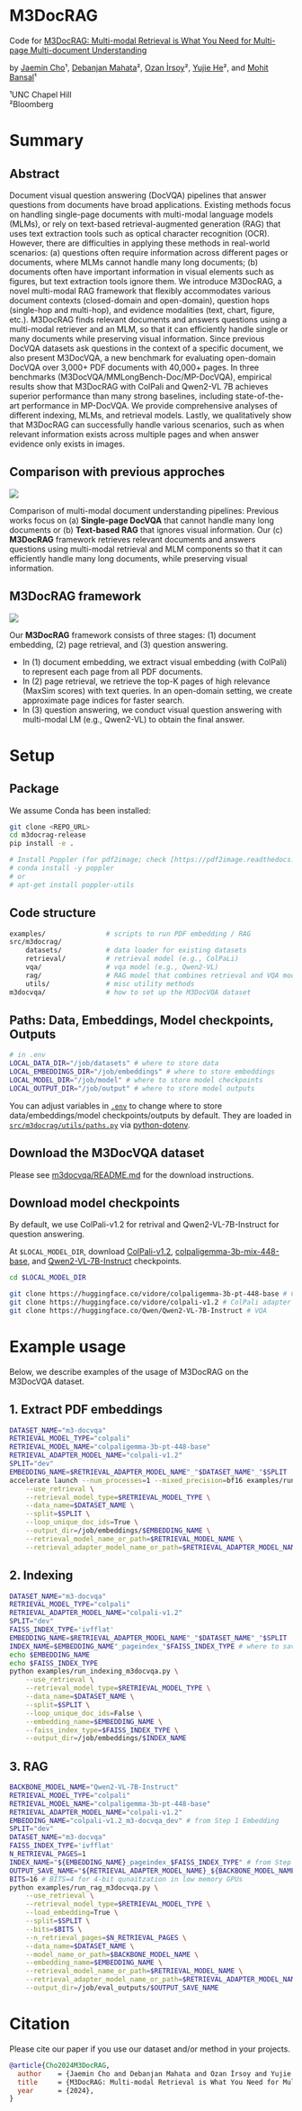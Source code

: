 # M3DocRAG

Code for [M3DocRAG: Multi-modal Retrieval is What You Need for Multi-page Multi-document Understanding](https://m3docrag.github.io/)

by [Jaemin Cho](https://j-min.io/)¹, [Debanjan Mahata](https://sites.google.com/a/ualr.edu/debanjan-mahata/)², [Ozan İrsoy](https://wtimesx.com/)², [Yujie He](https://scholar.google.com/citations?user=FbeAZGgAAAAJ&hl=en)², and [Mohit Bansal](https://www.cs.unc.edu/~mbansal/)¹

¹UNC Chapel Hill <br>
²Bloomberg

# Summary

## Abstract

Document visual question answering (DocVQA) pipelines that answer questions from documents have broad applications. Existing methods focus on handling single-page documents with multi-modal language models (MLMs), or rely on text-based retrieval-augmented generation (RAG) that uses text extraction tools such as optical character recognition (OCR). However, there are difficulties in applying these methods in real-world scenarios: (a) questions often require information across different pages or documents, where MLMs cannot handle many long documents; (b) documents often have important information in visual elements such as figures, but text extraction tools ignore them. We introduce M3DocRAG, a novel multi-modal RAG framework that flexibly accommodates various document contexts (closed-domain and open-domain), question hops (single-hop and multi-hop), and evidence modalities (text, chart, figure, etc.). M3DocRAG finds relevant documents and answers questions using a multi-modal retriever and an MLM, so that it can efficiently handle single or many documents while preserving visual information. Since previous DocVQA datasets ask questions in the context of a specific document, we also present M3DocVQA, a new benchmark for evaluating open-domain DocVQA over 3,000+ PDF documents with 40,000+ pages. In three benchmarks (M3DocVQA/MMLongBench-Doc/MP-DocVQA), empirical results show that M3DocRAG with ColPali and Qwen2-VL 7B achieves superior performance than many strong baselines, including state-of-the-art performance in MP-DocVQA. We provide comprehensive analyses of different indexing, MLMs, and retrieval models. Lastly, we qualitatively show that M3DocRAG can successfully handle various scenarios, such as when relevant information exists across multiple pages and when answer evidence only exists in images.

## Comparison with previous approches

<img src='./assets/m3docrag_teaser.png' >

Comparison of multi-modal document understanding pipelines: Previous works focus on (a) **Single-page DocVQA** that cannot handle many long documents or (b) **Text-based RAG** that ignores visual information. Our (c) **M3DocRAG** framework retrieves relevant documents and answers questions using multi-modal retrieval and MLM components so that it can efficiently handle many long documents, while preserving visual information.

## M3DocRAG framework

<img src='./assets/method.png' >

Our **M3DocRAG** framework consists of three stages: (1) document embedding, (2) page retrieval, and (3) question answering.
- In (1) document embedding, we extract visual embedding (with ColPali) to represent each page from all PDF documents.
- In (2) page retrieval, we retrieve the top-K pages of high relevance (MaxSim scores) with text queries. In an open-domain setting, we create approximate page indices for faster search.
- In (3) question answering, we conduct visual question answering with multi-modal LM (e.g., Qwen2-VL) to obtain the final answer.


# Setup

## Package

We assume Conda has been installed:

```bash
git clone <REPO_URL>
cd m3docrag-release
pip install -e .

# Install Poppler (for pdf2image; check [https://pdf2image.readthedocs.io/en/latest/installation.html](https://pdf2image.readthedocs.io/en/latest/installation.html) for details)
# conda install -y poppler
# or
# apt-get install poppler-utils
```

## Code structure

```bash
examples/               # scripts to run PDF embedding / RAG
src/m3docrag/
    datasets/           # data loader for existing datasets
    retrieval/          # retrieval model (e.g., ColPaLi)
    vqa/                # vqa model (e.g., Qwen2-VL)
    rag/                # RAG model that combines retrieval and VQA models
    utils/              # misc utility methods
m3docvqa/               # how to set up the M3DocVQA dataset
```
## Paths: Data, Embeddings, Model checkpoints, Outputs

```bash
# in .env
LOCAL_DATA_DIR="/job/datasets" # where to store data
LOCAL_EMBEDDINGS_DIR="/job/embeddings" # where to store embeddings
LOCAL_MODEL_DIR="/job/model" # where to store model checkpoints
LOCAL_OUTPUT_DIR="/job/output" # where to store model outputs
```

You can adjust variables in [`.env`](.env) to change where to store data/embeddings/model checkpoints/outputs by default. They are loaded in [`src/m3docrag/utils/paths.py`](./src/m3docrag/utils/paths.py) via [python-dotenv](https://github.com/theskumar/python-dotenv).

## Download the M3DocVQA dataset

Please see [m3docvqa/README.md](m3docvqa/README.md) for the download instructions.

## Download model checkpoints

By default, we use ColPali-v1.2 for retrival and Qwen2-VL-7B-Instruct for question answering.

At `$LOCAL_MODEL_DIR`, download [ColPali-v1.2](https://huggingface.co/vidore/colpali-v1.2), [colpaligemma-3b-mix-448-base](https://huggingface.co/vidore/colpaligemma-3b-mix-448-base), and [Qwen2-VL-7B-Instruct](https://huggingface.co/Qwen/Qwen2-VL-7B-Instruct) checkpoints.

```bash
cd $LOCAL_MODEL_DIR

git clone https://huggingface.co/vidore/colpaligemma-3b-pt-448-base # ColPali backbone
git clone https://huggingface.co/vidore/colpali-v1.2 # ColPali adapter
git clone https://huggingface.co/Qwen/Qwen2-VL-7B-Instruct # VQA
```

# Example usage

Below, we describe examples of the usage of M3DocRAG on the M3DocVQA dataset.

## 1. Extract PDF embeddings

```bash
DATASET_NAME="m3-docvqa"
RETRIEVAL_MODEL_TYPE="colpali"
RETRIEVAL_MODEL_NAME="colpaligemma-3b-pt-448-base"
RETRIEVAL_ADAPTER_MODEL_NAME="colpali-v1.2"
SPLIT="dev"
EMBEDDING_NAME=$RETRIEVAL_ADAPTER_MODEL_NAME"_"$DATASET_NAME"_"$SPLIT  # where to save embeddings
accelerate launch --num_processes=1 --mixed_precision=bf16 examples/run_page_embedding.py \
    --use_retrieval \
    --retrieval_model_type=$RETRIEVAL_MODEL_TYPE \
    --data_name=$DATASET_NAME \
    --split=$SPLIT \
    --loop_unique_doc_ids=True \
    --output_dir=/job/embeddings/$EMBEDDING_NAME \
    --retrieval_model_name_or_path=$RETRIEVAL_MODEL_NAME \
    --retrieval_adapter_model_name_or_path=$RETRIEVAL_ADAPTER_MODEL_NAME    
```

## 2. Indexing

```bash
DATASET_NAME="m3-docvqa"
RETRIEVAL_MODEL_TYPE="colpali"
RETRIEVAL_ADAPTER_MODEL_NAME="colpali-v1.2"
SPLIT="dev"
FAISS_INDEX_TYPE='ivfflat'
EMBEDDING_NAME=$RETRIEVAL_ADAPTER_MODEL_NAME"_"$DATASET_NAME"_"$SPLIT
INDEX_NAME=$EMBEDDING_NAME"_pageindex_"$FAISS_INDEX_TYPE # where to save resulting index
echo $EMBEDDING_NAME
echo $FAISS_INDEX_TYPE
python examples/run_indexing_m3docvqa.py \
    --use_retrieval \
    --retrieval_model_type=$RETRIEVAL_MODEL_TYPE \
    --data_name=$DATASET_NAME \
    --split=$SPLIT \
    --loop_unique_doc_ids=False \
    --embedding_name=$EMBEDDING_NAME \
    --faiss_index_type=$FAISS_INDEX_TYPE \
    --output_dir=/job/embeddings/$INDEX_NAME
```

## 3. RAG

```bash
BACKBONE_MODEL_NAME="Qwen2-VL-7B-Instruct"
RETRIEVAL_MODEL_TYPE="colpali"
RETRIEVAL_MODEL_NAME="colpaligemma-3b-pt-448-base"
RETRIEVAL_ADAPTER_MODEL_NAME="colpali-v1.2"
EMBEDDING_NAME="colpali-v1.2_m3-docvqa_dev" # from Step 1 Embedding
SPLIT="dev"
DATASET_NAME="m3-docvqa"
FAISS_INDEX_TYPE='ivfflat'
N_RETRIEVAL_PAGES=1
INDEX_NAME="${EMBEDDING_NAME}_pageindex_$FAISS_INDEX_TYPE" # from Step 2 Indexing
OUTPUT_SAVE_NAME="${RETRIEVAL_ADAPTER_MODEL_NAME}_${BACKBONE_MODEL_NAME}_${DATASET_NAME}" # where to save RAG results
BITS=16 # BITS=4 for 4-bit qunaitzation in low memory GPUs
python examples/run_rag_m3docvqa.py \
    --use_retrieval \
    --retrieval_model_type=$RETRIEVAL_MODEL_TYPE \
    --load_embedding=True \
    --split=$SPLIT \
    --bits=$BITS \
    --n_retrieval_pages=$N_RETRIEVAL_PAGES \
    --data_name=$DATASET_NAME \
    --model_name_or_path=$BACKBONE_MODEL_NAME \
    --embedding_name=$EMBEDDING_NAME \
    --retrieval_model_name_or_path=$RETRIEVAL_MODEL_NAME \
    --retrieval_adapter_model_name_or_path=$RETRIEVAL_ADAPTER_MODEL_NAME \
    --output_dir=/job/eval_outputs/$OUTPUT_SAVE_NAME
```

# Citation

Please cite our paper if you use our dataset and/or method in your projects.

```bibtex
@article{Cho2024M3DocRAG,
  author    = {Jaemin Cho and Debanjan Mahata and Ozan İrsoy and Yujie He and Mohit Bansal},
  title     = {M3DocRAG: Multi-modal Retrieval is What You Need for Multi-page Multi-document Understanding},
  year      = {2024},
}
```
